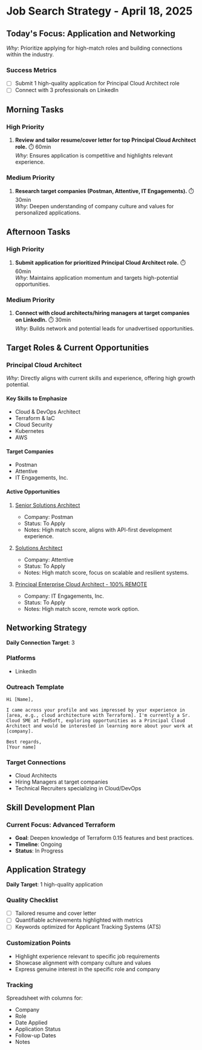 # Job Search Strategy - April 18, 2025

## Today's Focus: Application and Networking
*Why*: Prioritize applying for high-match roles and building connections within the industry.

### Success Metrics
- [ ] Submit 1 high-quality application for Principal Cloud Architect role
- [ ] Connect with 3 professionals on LinkedIn

## Morning Tasks

### High Priority
1. **Review and tailor resume/cover letter for top Principal Cloud Architect role.** ⏱️ 60min  
   *Why*: Ensures application is competitive and highlights relevant experience.

### Medium Priority
1. **Research target companies (Postman, Attentive, IT Engagements).** ⏱️ 30min  
   *Why*: Deepen understanding of company culture and values for personalized applications.

## Afternoon Tasks

### High Priority
1. **Submit application for prioritized Principal Cloud Architect role.** ⏱️ 60min  
   *Why*: Maintains application momentum and targets high-potential opportunities.

### Medium Priority
1. **Connect with cloud architects/hiring managers at target companies on LinkedIn.** ⏱️ 30min  
   *Why*: Builds network and potential leads for unadvertised opportunities.

## Target Roles & Current Opportunities

### Principal Cloud Architect
*Why*: Directly aligns with current skills and experience, offering high growth potential.

#### Key Skills to Emphasize
- Cloud & DevOps Architect
- Terraform & IaC
- Cloud Security
- Kubernetes
- AWS

#### Target Companies
- Postman
- Attentive
- IT Engagements, Inc.

#### Active Opportunities
1. [Senior Solutions Architect](https://www.linkedin.com/jobs/view/senior-solutions-architect-at-postman-4195533115?position=1&pageNum=0&refId=ji8X3%2BHhd7%2F6gDgLNADuxA%3D%3D&trackingId=LDbVJRdG4IkUszmlTuQ%2Fzg%3D%3D)
   - Company: Postman
   - Status: To Apply
   - Notes: High match score, aligns with API-first development experience.

2. [Solutions Architect](https://www.linkedin.com/jobs/view/solutions-architect-at-attentive-4176309334?position=3&pageNum=0&refId=ji8X3%2BHhd7%2F6gDgLNADuxA%3D%3D&trackingId=sMOkfrTaeD7oNDPykiZR%2FQ%3D%3D)
   - Company: Attentive
   - Status: To Apply
   - Notes: High match score, focus on scalable and resilient systems.

3. [Principal Enterprise Cloud Architect - 100% REMOTE](https://www.linkedin.com/jobs/view/principal-enterprise-cloud-architect-100%25-remote-at-it-engagements-inc-4182123349?position=5&pageNum=0&refId=ji8X3%2BHhd7%2F6gDgLNADuxA%3D%3D&trackingId=Uj5GPUna%2BL27p19xAYxwgw%3D%3D)
   - Company: IT Engagements, Inc.
   - Status: To Apply
   - Notes: High match score, remote work option.

## Networking Strategy
**Daily Connection Target**: 3

### Platforms
- LinkedIn

### Outreach Template
```
Hi [Name],

I came across your profile and was impressed by your experience in [area, e.g., cloud architecture with Terraform]. I'm currently a Sr. Cloud SME at FedSoft, exploring opportunities as a Principal Cloud Architect and would be interested in learning more about your work at [company].

Best regards,
[Your name]
```

### Target Connections
- Cloud Architects
- Hiring Managers at target companies
- Technical Recruiters specializing in Cloud/DevOps

## Skill Development Plan

### Current Focus: Advanced Terraform
- **Goal**: Deepen knowledge of Terraform 0.15 features and best practices.
- **Timeline**: Ongoing
- **Status**: In Progress

## Application Strategy
**Daily Target**: 1 high-quality application

### Quality Checklist
- [ ] Tailored resume and cover letter
- [ ] Quantifiable achievements highlighted with metrics
- [ ] Keywords optimized for Applicant Tracking Systems (ATS)

### Customization Points
- Highlight experience relevant to specific job requirements
- Showcase alignment with company culture and values
- Express genuine interest in the specific role and company

### Tracking
Spreadsheet with columns for:
- Company
- Role
- Date Applied
- Application Status
- Follow-up Dates
- Notes